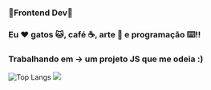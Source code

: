 ### 🌟Frontend Dev🌟
### Eu ❤️ gatos 🐱, café ☕, arte 🎨 e programação ⌨️!!
### Trabalhando em -> um projeto JS que me odeia :)
![Top Langs](https://github-readme-stats.vercel.app/api/top-langs/?username=CharalambosIoannou&theme=radical)
![](https://visitor-badge.laobi.icu/badge?page_id=CharalambosIoannou.CharalambosIoannou)



